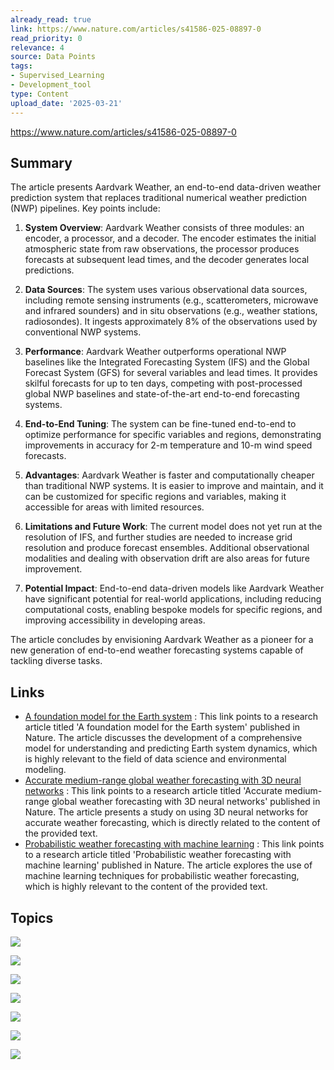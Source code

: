 ```yaml
---
already_read: true
link: https://www.nature.com/articles/s41586-025-08897-0
read_priority: 0
relevance: 4
source: Data Points
tags:
- Supervised_Learning
- Development_tool
type: Content
upload_date: '2025-03-21'
---
```


https://www.nature.com/articles/s41586-025-08897-0
## Summary

The article presents Aardvark Weather, an end-to-end data-driven weather prediction system that replaces traditional numerical weather prediction (NWP) pipelines. Key points include:

1. **System Overview**: Aardvark Weather consists of three modules: an encoder, a processor, and a decoder. The encoder estimates the initial atmospheric state from raw observations, the processor produces forecasts at subsequent lead times, and the decoder generates local predictions.

2. **Data Sources**: The system uses various observational data sources, including remote sensing instruments (e.g., scatterometers, microwave and infrared sounders) and in situ observations (e.g., weather stations, radiosondes). It ingests approximately 8% of the observations used by conventional NWP systems.

3. **Performance**: Aardvark Weather outperforms operational NWP baselines like the Integrated Forecasting System (IFS) and the Global Forecast System (GFS) for several variables and lead times. It provides skilful forecasts for up to ten days, competing with post-processed global NWP baselines and state-of-the-art end-to-end forecasting systems.

4. **End-to-End Tuning**: The system can be fine-tuned end-to-end to optimize performance for specific variables and regions, demonstrating improvements in accuracy for 2-m temperature and 10-m wind speed forecasts.

5. **Advantages**: Aardvark Weather is faster and computationally cheaper than traditional NWP systems. It is easier to improve and maintain, and it can be customized for specific regions and variables, making it accessible for areas with limited resources.

6. **Limitations and Future Work**: The current model does not yet run at the resolution of IFS, and further studies are needed to increase grid resolution and produce forecast ensembles. Additional observational modalities and dealing with observation drift are also areas for future improvement.

7. **Potential Impact**: End-to-end data-driven models like Aardvark Weather have significant potential for real-world applications, including reducing computational costs, enabling bespoke models for specific regions, and improving accessibility in developing areas.

The article concludes by envisioning Aardvark Weather as a pioneer for a new generation of end-to-end weather forecasting systems capable of tackling diverse tasks.
## Links

- [A foundation model for the Earth system](https://doi.org/10.1038/s41586-025-09005-y) : This link points to a research article titled 'A foundation model for the Earth system' published in Nature. The article discusses the development of a comprehensive model for understanding and predicting Earth system dynamics, which is highly relevant to the field of data science and environmental modeling.
- [Accurate medium-range global weather forecasting with 3D neural networks](https://doi.org/10.1038/s41586-023-06185-3) : This link points to a research article titled 'Accurate medium-range global weather forecasting with 3D neural networks' published in Nature. The article presents a study on using 3D neural networks for accurate weather forecasting, which is directly related to the content of the provided text.
- [Probabilistic weather forecasting with machine learning](https://doi.org/10.1038/s41586-024-08252-9) : This link points to a research article titled 'Probabilistic weather forecasting with machine learning' published in Nature. The article explores the use of machine learning techniques for probabilistic weather forecasting, which is highly relevant to the content of the provided text.

## Topics

![](topics/Concept/End%20to%20End%20Data%20Driven%20Weather%20Prediction)

![](topics/Model/Aardvark%20Weather)

![](topics/Concept/Neural%20Process)

![](topics/Model/Vision%20Transformer)

![](topics/Concept/Data%20Assimilation)

![](topics/Concept/Remote%20Sensing)

![](topics/Concept/Machine%20Learning%20in%20Weather%20Forecasting)